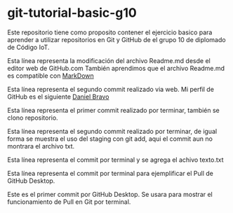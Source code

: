 # git-tutorial-basic-g10
Este repositorio tiene como proposito contener el ejercicio basico para aprender a utilizar repositorios en Git y GitHub de el grupo 10 de diplomado de Código IoT.

Esta línea representa la modificación del archivo Readme.md desde el editor web de GitHub.com También aprendimos que el archivo Readme.md es compatible con [MarkDown](https://stackedit.io/app#)

Esta línea representa el segundo commit realizado via web. Mi perfil de GitHub es el siguiente [Daniel Bravo](https://github.com/SpiritSpartan54)

Esta línea representa el primer commit realizado por terminar, también se clono repositorio.

Esta línea representa el segundo commit realizado por terminar, de igual forma se muestra el uso del staging con git add, aqui el commit aun no montrara el archivo txt.

Esta línea representa el commit por terminal y se agrega el achivo texto.txt

Esta línea representa el commit por terminal para ejemplificar el Pull de GitHub Desktop.

Este es el primer commit por GitHub Desktop. Se usara para mostrar el funcionamiento de Pull en Git por terminal.
